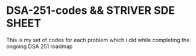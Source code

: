 # DSA-251-codes && STRIVER SDE SHEET
This is my set of codes for each problem which i did while completing the ongoing DSA 251 roadmap
